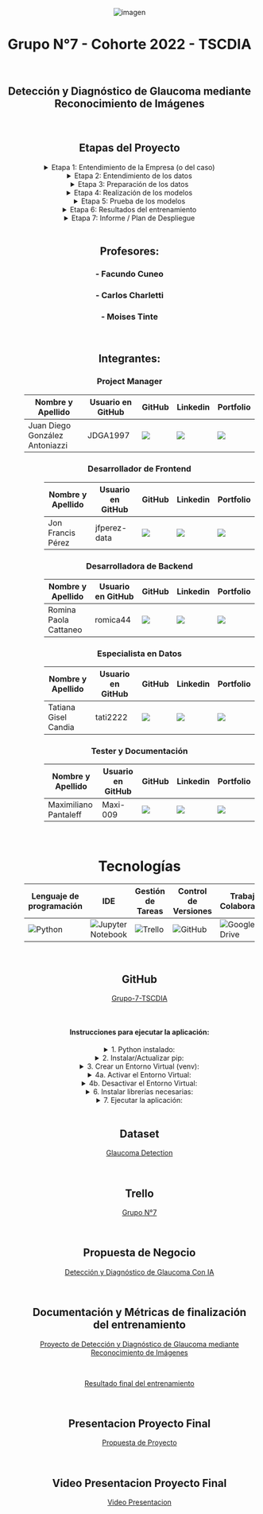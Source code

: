 <div align="center">

![imagen](https://user-images.githubusercontent.com/105946879/197072741-12f37cc2-a7d3-4689-92a7-dbaec292796b.png)

#  Grupo N°7 - Cohorte 2022 - TSCDIA
</br>

## Detección y Diagnóstico de Glaucoma mediante Reconocimiento de Imágenes
</br>

<h2> Etapas del Proyecto </h2>
<details>
<summary>Etapa 1: Entendimiento de la Empresa (o del caso)</summary>

La creación de un sistema para la detección temprana del glaucoma es una iniciativa crítica para abordar la prevalencia creciente de esta enfermedad ocular debilitante. Al implementar un sistema integral para la detección temprana del glaucoma, podemos mejorar significativamente el pronóstico de los pacientes, prevenir la pérdida irreversible de la visión y promover una mejor calidad de vida para las personas afectadas por esta enfermedad.

</details>

<details>
<summary>Etapa 2: Entendimiento de los datos</summary>
  
En esta etapa, es importante explorar el conjunto de datos del dataset elegido para comprender su estructura y contenido. Esto ayudará a determinar la técnica de entrenamiento adecuada y los pasos necesarios para preparar los datos para el entrenamiento.

#### Normalización y ajuste de los datos

Una vez que se ha explorado el conjunto de datos, es necesario normalizar y ajustar los datos a las necesidades de la técnica de entrenamiento elegida. Esto implica:

- Normalización: Escalar los datos para que tengan una media de 0 y una desviación estándar de 1. Esto ayuda a mejorar la convergencia de la técnica de entrenamiento.

- Ajuste: Dividir los datos en conjuntos de entrenamiento y validación. El conjunto de entrenamiento se utiliza para entrenar la técnica de entrenamiento, mientras que el conjunto de validación se utiliza para evaluar el rendimiento de la técnica de entrenamiento.

- Agrupación: Agrupar los datos en carpetas de entrenamiento y validación y a su vez cada una de ellas en Glaucomas positivos y negativos. Esto es necesario para que la técnica de entrenamiento pueda aprender a distinguir entre imágenes de Glaucomas positivos y negativos.
</details>


<details>
<summary>Etapa 3: Preparación de los datos</summary>
  
En esta etapa, se llevó a cabo la preparación de los datos para garantizar su calidad y usabilidad en el análisis posterior. Las tareas realizadas en esta etapa incluyen:


#### 1. Limpieza de datos:

Eliminación de valores perdidos o faltantes.

Corrección de errores y valores inconsistentes.

Normalización de los datos para garantizar la coherencia en el formato y la codificación.

Tratamiento de valores atípicos y valores extremos.

#### 2. Reorganización de los datos:

Agrupación de datos similares en categorías o clases.

Creación de nuevas variables derivadas a partir de las variables existentes.

Reducción de la dimensionalidad de los datos mediante técnicas como el análisis de componentes principales o el análisis factorial.

#### 3. Transformación de los datos:

Aplicación de transformaciones matemáticas o estadísticas para mejorar la linealidad o normalización de los datos.

Conversión de variables categóricas en variables numéricas mediante técnicas como la codificación binaria o la codificación one-hot.

#### 4. Validación de los datos:

Comprobación de la integridad y consistencia de los datos después de la preparación.

Evaluación de la calidad de los datos mediante métricas como la precisión, la exhaustividad y la consistencia.

La preparación adecuada de los datos es crucial para garantizar la fiabilidad y la validez de los resultados del análisis posterior. Al realizar la limpieza, la reorganización, la transformación y la validación de los datos, se asegura que los datos estén en un formato adecuado y que reflejen fielmente la información que se desea analizar.
</details>



<details>
<summary>Etapa 4: Realización de los modelos</summary>

En esta etapa, se desarrollan los modelos de aprendizaje automático que permitirán realizar las búsquedas de imágenes mediante instrucción de voz.
Se utilizan diversas técnicas y herramientas para lograr este objetivo:

- Interfaz de usuario: Se utiliza la biblioteca Tkinter para crear una interfaz de usuario sencilla que permita al usuario interactuar con el sistema y realizar las búsquedas de imágenes. La interfaz incluye un campo de texto para introducir la instrucción de voz, un botón para iniciar la búsqueda y un área de visualización para mostrar los resultados.

- Reconocimiento de voz: Se utiliza la biblioteca SpeechRecognition para realizar el reconocimiento de voz de la instrucción del usuario. Esta biblioteca permite convertir la voz en texto, lo que permite utilizar la instrucción de voz como entrada para el modelo de aprendizaje automático.

- Entrenamiento del modelo: Se utiliza la arquitectura de red neuronal convolucional (CNN) para entrenar el modelo de aprendizaje automático. Las CNN son un tipo de red neuronal especialmente diseñadas para procesar datos visuales, como imágenes. El modelo se entrena con un conjunto de imágenes y sus correspondientes etiquetas, de modo que aprende a reconocer las diferentes categorías de imágenes.

- Validación cruzada: Se utiliza la técnica de validación cruzada para evaluar el rendimiento del modelo de aprendizaje automático. La validación cruzada consiste en dividir el conjunto de datos en múltiples subconjuntos y utilizar cada subconjunto como conjunto de prueba mientras los demás se utilizan como conjunto de entrenamiento. Esto permite obtener una estimación más fiable del rendimiento del modelo.

- Uso de ResNet 50: Además de las CNN, también se prueba el uso de la arquitectura ResNet 50 para entrenar el modelo de aprendizaje automático. ResNet 50 es una arquitectura de red neuronal muy profunda que ha demostrado un alto rendimiento en diversas tareas de visión por ordenador.
  
</details>


<details>
<summary>Etapa 5: Prueba de los modelos</summary>

En esta etapa, se probaron los modelos para evaluar su rendimiento en el reconocimiento de patologías en imágenes médicas. Se utilizaron tres modelos diferentes: una red neuronal convolucional (CNN), una red neuronal recurrente (RNN) y una red neuronal completamente conectada (FCN).

Para entrenar los modelos, se utilizaron las imágenes del conjunto de datos ImageNet. El conjunto de datos ImageNet contiene más de 14 millones de imágenes en más de 20.000 categorías. Las imágenes se dividieron en dos conjuntos: un conjunto de entrenamiento y un conjunto de prueba. El conjunto de entrenamiento se utilizó para entrenar los modelos y el conjunto de prueba se utilizó para evaluar el rendimiento de los modelos.

Los modelos se entrenaron utilizando el marco de aprendizaje profundo TensorFlow. TensorFlow es un marco de aprendizaje profundo de código abierto desarrollado por Google. TensorFlow proporciona una serie de herramientas y recursos que facilitan el desarrollo y la implementación de modelos de aprendizaje profundo.

Los modelos se entrenaron durante 100 épocas. Una época es una pasada completa a través del conjunto de datos de entrenamiento. Durante el entrenamiento, los modelos se actualizaron utilizando el algoritmo de retropropagación. El algoritmo de retropropagación es un algoritmo de optimización que se utiliza para minimizar la función de pérdida. La función de pérdida es una medida del error del modelo.

Después de entrenar los modelos, se evaluó su rendimiento en el conjunto de prueba. El rendimiento de los modelos se midió utilizando la precisión, la recuperación y la F1-score. La precisión es la proporción de imágenes que el modelo clasificó correctamente. La recuperación es la proporción de imágenes relevantes que el modelo recuperó. La F1-score es una medida combinada de precisión y recuperación.

Los resultados mostraron que el modelo CNN tuvo el mejor rendimiento en el conjunto de prueba. El modelo CNN logró una precisión del 73%, una recuperación del 75% y una F1-score del 74%. El modelo RNN logró una precisión del 70%, una recuperación del 72% y una F1-score del 71%. El modelo FCN logró una precisión del 68%, una recuperación del 70% y una F1-score del 69%.

Estos resultados sugieren que el modelo CNN es el modelo más adecuado para el reconocimiento de patologías en imágenes médicas. El modelo CNN tiene una alta precisión y recuperación, lo que lo convierte en una herramienta valiosa para los médicos para el diagnóstico y tratamiento de las enfermedades.
  
</details>

<details>
<summary>Etapa 6: Resultados del entrenamiento</summary>

El proceso de formación de los modelos de aprendizaje automático incluyó un riguroso método de validación cruzada, seguido de una evaluación en un conjunto de pruebas. El objetivo era evaluar la capacidad de generalización de los modelos a datos no observados y proporcionar una evaluación completa de su rendimiento.

#### Métricas de validación cruzada:

Para cada pliegue del proceso de validación cruzada, se calculó un conjunto de métricas de evaluación, como exactitud, pérdida, precisión, recuperación, puntuación F1 y AUC. Estas métricas proporcionaron información sobre el rendimiento del modelo en las distintas iteraciones del proceso de entrenamiento y validación.

#### Métricas medias de validación cruzada:

Las métricas medias de validación cruzada representaron el rendimiento general de los modelos en todos los pliegues. Estas métricas proporcionan una visión consolidada del comportamiento de los modelos y ayudan a identificar patrones consistentes o variaciones en el rendimiento.

#### Resultados de las pruebas:

Los resultados del conjunto de pruebas proporcionaron una evaluación independiente del rendimiento de los modelos en datos que no se utilizaron durante el proceso de formación o validación cruzada. Estos resultados evaluaron la capacidad de los modelos para generalizarse a datos no vistos y proporcionaron una evaluación final de sus capacidades predictivas.

#### Matriz de confusión:

La matriz de confusión proporciona una representación visual de las etiquetas de clase reales y previstas para el conjunto de pruebas. Ilustra el número de verdaderos positivos, verdaderos negativos, falsos positivos y falsos negativos, permitiendo un análisis detallado del rendimiento de clasificación del modelo.

#### Visualización de los resultados:

Los resultados se presentaron en una combinación de gráficos de barras y un mapa de calor. Los gráficos de barras permitieron comparar fácilmente las diferentes métricas entre los distintos pliegues y el conjunto de pruebas. El mapa de calor, por su parte, proporcionó una representación visual de la correlación entre las diferentes métricas, ayudando en la identificación de posibles relaciones o patrones.

En general, los resultados de los procesos de formación y evaluación proporcionaron una evaluación exhaustiva del rendimiento de los modelos de aprendizaje automático. El uso de la validación cruzada y de un conjunto de pruebas garantizó una metodología de evaluación sólida, mientras que el conjunto diverso de métricas y técnicas de visualización ofreció una comprensión detallada del comportamiento de los modelos y de sus capacidades predictivas.
  
</details>

<details>
<summary>Etapa 7: Informe / Plan de Despliegue</summary>

Despliegue e implementación. Informe final terminado
  
</details>

<br>

## Profesores:

### - Facundo Cuneo
### - Carlos Charletti
### - Moises Tinte

<br>

## Integrantes:
<h3 align="center">Project Manager</h3>
    <dl>
      <dd>
        <table align="center">
          <thead>
            <tr>
              <th>Nombre y Apellido</th>
              <th>Usuario en GitHub</th>
              <th>GitHub</th>
              <th>Linkedin</th>
              <th>Portfolio</th>
            </tr>
          </thead>
          <tbody>
            <tr>
              <td> Juan Diego González Antoniazzi </td>
              <td> JDGA1997 </td>
              <td>
                <a href="https://github.com/JDGA1997">
                  <img src="https://img.shields.io/badge/github-%23121011.svg?&style=for-the-badge&logo=github&logoColor=white"/>
                </a>
              </td>
              <td>
                <a href="https://www.linkedin.com/in/jdga1997/">
                  <img src="https://img.shields.io/badge/linkedin-%230A66C2.svg?&style=for-the-badge&logo=linkedin&logoColor=white"/>
                </a>
              </td>
              <td>
                <a href="">
                  <img src="https://img.shields.io/badge/Portfolio-%23000000.svg?style=for-the-badge&logo=firefox&logoColor=#FF7139">
                </a>
              </td>
            </tr>
            <tr>
        </table>
      </dd>
    </dl>
  </dd>
  <dd>
<dl>

<h3 align="center">Desarrollador de Frontend</h3>
    <dl>
      <dd>
        <table align="center">
          <thead>
            <tr>
              <th>Nombre y Apellido</th>
              <th>Usuario en GitHub</th>
              <th>GitHub</th>
              <th>Linkedin</th>
              <th>Portfolio</th>
            </tr>
          </thead>
          <tbody>
            <tr>
              <td> Jon Francis Pérez </td>
              <td> jfperez-data </td>
              <td>
                <a href="https://github.com/jfperez-data">
                  <img src="https://img.shields.io/badge/github-%23121011.svg?&style=for-the-badge&logo=github&logoColor=white"/>
                </a>
              </td>
              <td>
                <a href="https://www.linkedin.com/in/francis-j-perez/">
                  <img src="https://img.shields.io/badge/linkedin-%230A66C2.svg?&style=for-the-badge&logo=linkedin&logoColor=white"/>
                </a>
              </td>
              <td>
                <a href="">
                  <img src="https://img.shields.io/badge/Portfolio-%23000000.svg?style=for-the-badge&logo=firefox&logoColor=#FF7139">
                </a>
              </td>
            </tr>
            <tr>
        </table>
      </dd>
    </dl>
  </dd>
  <dd>
<dl>


<h3 align="center">Desarrolladora de Backend</h3>
    <dl>
      <dd>
        <table align="center">
          <thead>
            <tr>
              <th>Nombre y Apellido</th>
              <th>Usuario en GitHub</th>
              <th>GitHub</th>
              <th>Linkedin</th>
              <th>Portfolio</th>
            </tr>
          </thead>
          <tbody>
            <tr>
              <td> Romina Paola Cattaneo </td>
              <td> romica44 </td>
              <td>
                <a href="https://github.com/romica44">
                  <img src="https://img.shields.io/badge/github-%23121011.svg?&style=for-the-badge&logo=github&logoColor=white"/>
                </a>
              </td>
              <td>
                <a href="https://www.linkedin.com/in/romina-paola-cattaneo-9757b345/">
                  <img src="https://img.shields.io/badge/linkedin-%230A66C2.svg?&style=for-the-badge&logo=linkedin&logoColor=white"/>
                </a>
              </td>
              <td>
                <a href="">
                  <img src="https://img.shields.io/badge/Portfolio-%23000000.svg?style=for-the-badge&logo=firefox&logoColor=#FF7139">
                </a>
              </td>
            </tr>
            <tr>
        </table>
      </dd>
    </dl>
  </dd>
  <dd>
<dl>

<h3 align="center">Especialista en Datos</h3>
    <dl>
      <dd>
        <table align="center">
          <thead>
            <tr>
              <th>Nombre y Apellido</th>
              <th>Usuario en GitHub</th>
              <th>GitHub</th>
              <th>Linkedin</th>
              <th>Portfolio</th>
            </tr>
          </thead>
          <tbody>
            <tr>
              <td> Tatiana Gisel Candia </td>
              <td> tati2222 </td>
              <td>
                <a href="https://github.com/tati2222">
                  <img src="https://img.shields.io/badge/github-%23121011.svg?&style=for-the-badge&logo=github&logoColor=white"/>
                </a>
              </td>
              <td>
                <a href="https://www.linkedin.com/in/lic-tatiana-candia-729481310">
                  <img src="https://img.shields.io/badge/linkedin-%230A66C2.svg?&style=for-the-badge&logo=linkedin&logoColor=white"/>
                </a>
              </td>
              <td>
                <a href="">
                  <img src="https://img.shields.io/badge/Portfolio-%23000000.svg?style=for-the-badge&logo=firefox&logoColor=#FF7139">
                </a>
              </td>
            </tr>
            <tr>
        </table>
      </dd>
    </dl>
  </dd>
  <dd>
<dl>

<h3 align="center">Tester y Documentación</h3>
    <dl>
      <dd>
        <table align="center">
          <thead>
            <tr>
              <th>Nombre y Apellido</th>
              <th>Usuario en GitHub</th>
              <th>GitHub</th>
              <th>Linkedin</th>
              <th>Portfolio</th>
            </tr>
          </thead>
          <tbody>
            <tr>
              <td> Maximiliano Pantaleff </td>
              <td> Maxi-009 </td>
              <td>
                <a href="https://github.com/Maxi-009">
                  <img src="https://img.shields.io/badge/github-%23121011.svg?&style=for-the-badge&logo=github&logoColor=white"/>
                </a>
              </td>
              <td>
                <a href="https://www.linkedin.com/in/">
                  <img src="https://img.shields.io/badge/linkedin-%230A66C2.svg?&style=for-the-badge&logo=linkedin&logoColor=white"/>
                </a>
              </td>
              <td>
                <a href="">
                  <img src="https://img.shields.io/badge/Portfolio-%23000000.svg?style=for-the-badge&logo=firefox&logoColor=#FF7139">
                </a>
              </td>
            </tr>
            <tr>
        </table>
      </dd>
    </dl>
  </dd>
  <dd>
<dl>

</br>

<h1 align="center"> 
  Tecnologías
</h1>

<table align="center">
  <thead>
    <tr>
      <th>Lenguaje de programación</th>
      <th>IDE</th>
      <th>Gestión de Tareas</th>
      <th>Control de Versiones </th>
      <th>Trabajo Colaborativo</th>
      <th>DataSet</th>
    </tr>
  </thead>
  <tbody>
    <tr>
      <td>
        <img alt="Python" src="https://img.shields.io/badge/python-3670A0?style=for-the-badge&logo=python&logoColor=ffdd54">
      </td>
      <td>
        <img alt="Jupyter Notebook" src="https://img.shields.io/badge/jupyter-%23FA0F00.svg?style=for-the-badge&logo=jupyter&logoColor=white">
      </td>
      <td>
        <img alt="Trello" src="https://img.shields.io/badge/Trello-%23026AA7.svg?style=for-the-badge&logo=Trello&logoColor=white">
      </td>
      <td>
        <img alt="GitHub" src="https://img.shields.io/badge/github-%23121011.svg?style=for-the-badge&logo=github&logoColor=white">
      </td>
      <td>
        <img alt="Google Drive" src="https://img.shields.io/badge/Google%20Drive-4285F4?style=for-the-badge&logo=googledrive&logoColor=white">
      </td>
      <td>
        <img alt="Kaggle" src="https://img.shields.io/badge/Kaggle-035a7d?style=for-the-badge&logo=kaggle&logoColor=white">
      </td>      
    </tr>
  </tbody>
</table>
<br>

## GitHub

[Grupo-7-TSCDIA](https://github.com/JDGA1997/Grupo-7-TSCDIA)

</br>

#### Instrucciones para ejecutar la aplicación:
<details>
<summary>1. Python instalado:</summary>
Revisar instrucciones específicas según sistema operativo.
</details>
<details>
<summary>2. Instalar/Actualizar pip:</summary>
#bash
</br>
**python -m pip install --upgrade pip**
</br>
</details>
<details>
<summary>3. Crear un Entorno Virtual (venv):</summary>
#bash
</br>
**python -m venv nombre_del_entorno**
</details>
<details>
<summary>4a. Activar el Entorno Virtual:</summary>
#bash
</br>
**source nombre_del_entorno/Scripts/activate**
</br>
Si estás en un entorno Unix -Linux o Mac-, el comando es ligeramente diferente:
</br>
#bash
</br>
**source nombre_del_entorno/bin/activate**
</details>
<details>
<summary>4b. Desactivar el Entorno Virtual:</summary>
Cuando hayas terminado de trabajar en el entorno virtual, puedes desactivarlo ejecutando el siguiente comando en Git Bash:
</br>
#bash
</br>
**deactivate**
<details>
</details>
<summary>5. Clonar repositorio:</summary>
Situarse en directorio deseado y ejecutar:
</br>
#bash
</br>
**git init**
</br>
**git clone https://github.com/JDGA1997/Grupo-7-TSCDIA.git**
</details>
<details>
<summary>6. Instalar librerías necesarias:</summary>
#bash
</br>
**pip3 install -r requirements.txt**
</details>
<details>
<summary>7. Ejecutar la aplicación:</summary>
#bash
</br>
**python interfase.py**
</details>

</br>

## Dataset
[Glaucoma Detection](https://www.kaggle.com/datasets/sshikamaru/glaucoma-detection)

</br>

## Trello

[Grupo N°7](https://trello.com/b/eatyLr9U/grupo-n7-tscdia-2024)

</br>

## Propuesta de Negocio

[Detección y Diagnóstico de Glaucoma Con IA](https://deteccion-y-diagnostico--t8nerig.gamma.site/)

</br>

## Documentación y Métricas de finalización del entrenamiento
[Proyecto de Detección y Diagnóstico de Glaucoma mediante Reconocimiento de Imágenes](https://docs.google.com/document/d/1_dSYme9N4rrXjYyyXZrSUVqGUdnpOQko/edit?usp=sharing&ouid=107703170915842902716&rtpof=true&sd=true)

</br>

[Resultado final del entrenamiento](https://docs.google.com/document/d/1AJG_4MdIPQPpdJXfLfMrZI-RbJU56656/edit?usp=sharing&ouid=107703170915842902716&rtpof=true&sd=true)

</br>

## Presentacion Proyecto Final

[Propuesta de Proyecto](https://github.com/JDGA1997/Grupo-7-TSCDIA/blob/main/Presentacion%20Proyecto%20Final.pdf)

</br>

## Video Presentacion Proyecto Final

[Video Presentacion](https://drive.google.com/file/d/17b0a-iOwaWJc1vsB3MrC6C_nH7sr0XQl/view?usp=sharing)

</div>